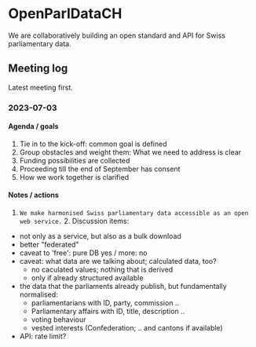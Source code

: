 # OpenParlDataCH
We are collaboratively building an open standard and API for Swiss parliamentary data.

## Meeting log
Latest meeting first.

### 2023-07-03
#### Agenda / goals
1. Tie in to the kick-off: common goal is defined
2. Group obstacles and weight them: What we need to address is clear
3. Funding possibilities are collected
4. Proceeding till the end of September has consent 
5. How we work together is clarified
#### Notes / actions
1. `We make harmonised Swiss parliamentary data accessible as an open web service.`
   2. Discussion items:
* not only as a service, but also as a bulk download
* better "federated"
* caveat to 'free': pure DB yes / more: no
* caveat: what data are we talking about; calculated data, too?
   * no caculated values; nothing that is derived
   * only if already structured available
* the data that the parliaments already publish, but fundamentally normalised:
   * parliamentarians with ID, party, commission ..
   * Parliamentary affairs with ID, title, description ..
   * voting behaviour
   * vested interests (Confederation; .. and cantons if available)
* API: rate limit?
